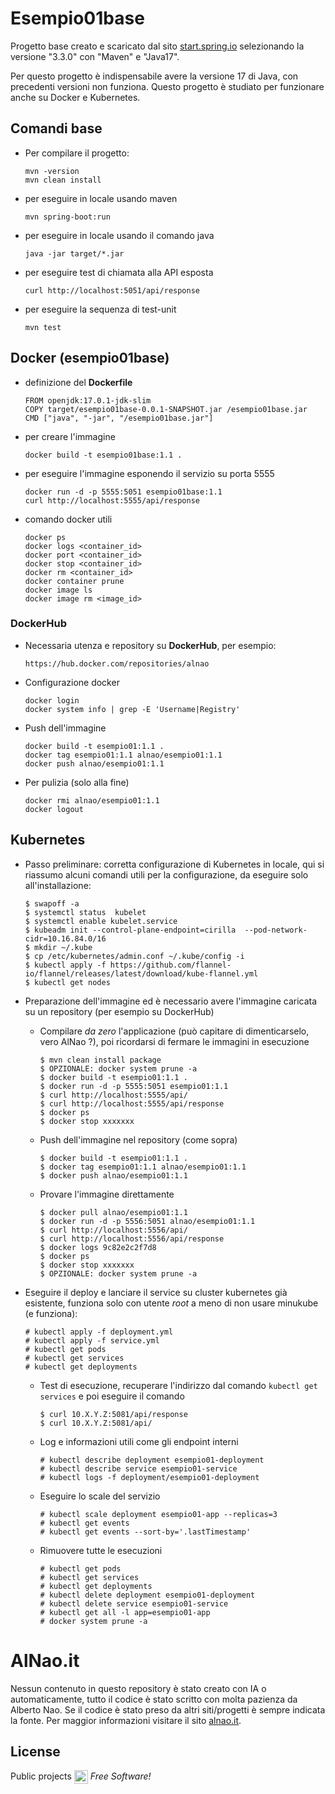 # Esempio01base
Progetto base creato e scaricato dal sito [start.spring.io](https://start.spring.io/) selezionando la versione "3.3.0" con "Maven" e "Java17".

Per questo progetto è indispensabile avere la versione 17 di Java, con precedenti versioni non funziona. Questo progetto è studiato per funzionare anche su Docker e Kubernetes.


## Comandi base
* Per compilare il progetto:
    ```
    mvn -version
    mvn clean install
    ```
* per eseguire in locale usando maven
    ```
    mvn spring-boot:run
    ```
* per eseguire in locale usando il comando java
    ```
    java -jar target/*.jar
    ```
* per eseguire test di chiamata alla API esposta
    ```
    curl http://localhost:5051/api/response
    ```
* per eseguire la sequenza di test-unit
    ```
    mvn test
    ```

## Docker (esempio01base)

* definizione del **Dockerfile**
    ```
    FROM openjdk:17.0.1-jdk-slim
    COPY target/esempio01base-0.0.1-SNAPSHOT.jar /esempio01base.jar
    CMD ["java", "-jar", "/esempio01base.jar"]
    ```
* per creare l'immagine
    ```
    docker build -t esempio01base:1.1 .
    ```
* per eseguire l'immagine esponendo il servizio su porta 5555
    ```
    docker run -d -p 5555:5051 esempio01base:1.1
    curl http://localhost:5555/api/response
    ```
* comando docker utili
    ```
    docker ps
    docker logs <container_id>
    docker port <container_id>
    docker stop <container_id>
    docker rm <container_id>
    docker container prune 
    docker image ls
    docker image rm <image_id>
    ```

### DockerHub
* Necessaria utenza e repository su **DockerHub**, per esempio:
    ```
    https://hub.docker.com/repositories/alnao
    ```
* Configurazione docker 
    ```
    docker login
	docker system info | grep -E 'Username|Registry'
	```
* Push dell'immagine
    ```
	docker build -t esempio01:1.1 .
	docker tag esempio01:1.1 alnao/esempio01:1.1
	docker push alnao/esempio01:1.1
    ```
* Per pulizia (solo alla fine)
    ```
	docker rmi alnao/esempio01:1.1
	docker logout
    ```

## Kubernetes
* Passo preliminare: corretta configurazione di Kubernetes in locale, qui si riassumo alcuni comandi utili per la configurazione, da eseguire solo all'installazione:
    ```
    $ swapoff -a
    $ systemctl status  kubelet
    $ systemctl enable kubelet.service
    $ kubeadm init --control-plane-endpoint=cirilla  --pod-network-cidr=10.16.84.0/16
    $ mkdir ~/.kube
    $ cp /etc/kubernetes/admin.conf ~/.kube/config -i
    $ kubectl apply -f https://github.com/flannel-io/flannel/releases/latest/download/kube-flannel.yml
    $ kubectl get nodes	
    ```
* Preparazione dell'immagine ed è necessario avere l'immagine caricata su un repository (per esempio su DockerHub)
    * Compilare *da zero* l'applicazione (può capitare di dimenticarselo, vero AlNao ?), poi ricordarsi di fermare le immagini in esecuzione
        ```
        $ mvn clean install package
        $ OPZIONALE: docker system prune -a
        $ docker build -t esempio01:1.1 .
        $ docker run -d -p 5555:5051 esempio01:1.1
        $ curl http://localhost:5555/api/
        $ curl http://localhost:5555/api/response
        $ docker ps
        $ docker stop xxxxxxx
        ```
    * Push dell'immagine nel repository (come sopra)
        ```
        $ docker build -t esempio01:1.1 .
        $ docker tag esempio01:1.1 alnao/esempio01:1.1
        $ docker push alnao/esempio01:1.1
        ```
    * Provare l'immagine direttamente 
        ```
        $ docker pull alnao/esempio01:1.1
        $ docker run -d -p 5556:5051 alnao/esempio01:1.1
        $ curl http://localhost:5556/api/
        $ curl http://localhost:5556/api/response
        $ docker logs 9c82e2c2f7d8
        $ docker ps
        $ docker stop xxxxxxx
        $ OPZIONALE: docker system prune -a
        ```

* Eseguire il deploy e lanciare il service su cluster kubernetes già esistente, funziona solo con utente *root* a meno di non usare minukube (e funziona):
    ```
	# kubectl apply -f deployment.yml 
	# kubectl apply -f service.yml 
	# kubectl get pods
	# kubectl get services
	# kubectl get deployments
    ```
    * Test di esecuzione, recuperare l'indirizzo dal comando `kubectl get services` e poi eseguire il comando
        ```
        $ curl 10.X.Y.Z:5081/api/response
        $ curl 10.X.Y.Z:5081/api/
        ```
    * Log e informazioni utili come gli endpoint interni
        ```
        # kubectl describe deployment esempio01-deployment
        # kubectl describe service esempio01-service
        # kubectl logs -f deployment/esempio01-deployment
        ```
    * Eseguire lo scale del servizio
        ```
        # kubectl scale deployment esempio01-app --replicas=3
        # kubectl get events
        # kubectl get events --sort-by='.lastTimestamp'
        ```
    * Rimuovere tutte le esecuzioni
        ```
        # kubectl get pods
        # kubectl get services 
        # kubectl get deployments
        # kubectl delete deployment esempio01-deployment
        # kubectl delete service esempio01-service
        # kubectl get all -l app=esempio01-app
        # docker system prune -a
        ```


# AlNao.it
Nessun contenuto in questo repository è stato creato con IA o automaticamente, tutto il codice è stato scritto con molta pazienza da Alberto Nao. Se il codice è stato preso da altri siti/progetti è sempre indicata la fonte. Per maggior informazioni visitare il sito [alnao.it](https://www.alnao.it/).

## License
Public projects 
<a href="https://it.wikipedia.org/wiki/GNU_General_Public_License"  valign="middle"><img src="https://img.shields.io/badge/License-GNU-blue" style="height:22px;"  valign="middle"></a> 
*Free Software!*


